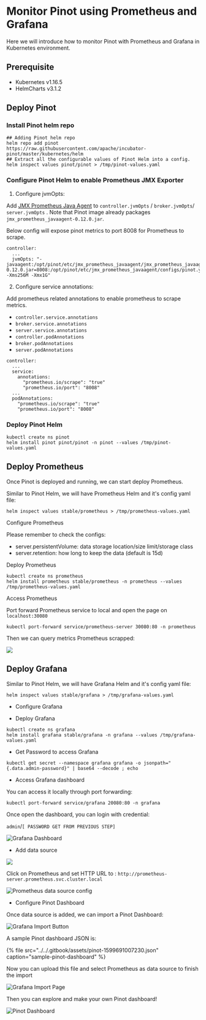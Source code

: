 # Monitor Pinot using Prometheus and Grafana

Here we will introduce how to monitor Pinot with Prometheus and Grafana in Kubernetes environment.

## Prerequisite

* Kubernetes v1.16.5
* HelmCharts v3.1.2

## Deploy Pinot

### Install Pinot helm repo

```text
## Adding Pinot helm repo
helm repo add pinot https://raw.githubusercontent.com/apache/incubator-pinot/master/kubernetes/helm
## Extract all the configurable values of Pinot Helm into a config.
helm inspect values pinot/pinot > /tmp/pinot-values.yaml
```

### Configure Pinot Helm to enable Prometheus JMX Exporter

1. Configure jvmOpts:

Add [JMX Prometheus Java Agent](https://github.com/prometheus/jmx_exporter) to `controller.jvmOpts` / `broker.jvmOpts`/ `server.jvmOpts` . Note that Pinot image already packages `jmx_prometheus_javaagent-0.12.0.jar`.

Below config will expose pinot metrics to port 8008 for Prometheus to scrape.

```text
controller:
  ...
  jvmOpts: "-javaagent:/opt/pinot/etc/jmx_prometheus_javaagent/jmx_prometheus_javaagent-0.12.0.jar=8008:/opt/pinot/etc/jmx_prometheus_javaagent/configs/pinot.yml -Xms256M -Xmx1G"
```

2. Configure service annotations:

Add prometheus related annotations to enable prometheus to scrape metrics.  

* `controller.service.annotations` 
* `broker.service.annotations`
* `server.service.annotations`
* `controller.podAnnotations` 
* `broker.podAnnotations`
* `server.podAnnotations`

```text
controller:
  ...
  service:
    annotations:
      "prometheus.io/scrape": "true"
      "prometheus.io/port": "8008"
  ...
  podAnnotations:
    "prometheus.io/scrape": "true"
    "prometheus.io/port": "8008"
```

### Deploy Pinot Helm

```text
kubectl create ns pinot
helm install pinot pinot/pinot -n pinot --values /tmp/pinot-values.yaml
```

## Deploy Prometheus

Once Pinot is deployed and running, we can start deploy Prometheus.

Similar to Pinot Helm, we will have Prometheus Helm and it's config yaml file:

```text
helm inspect values stable/prometheus > /tmp/prometheus-values.yaml
```

Configure Prometheus

Please remember to check the configs: 

* server.persistentVolume: data storage location/size limit/storage class
* server.retention: how long to keep the data \(default is 15d\)

Deploy Prometheus

```text
kubectl create ns prometheus
helm install prometheus stable/prometheus -n prometheus --values /tmp/prometheus-values.yaml
```

Access Prometheus

Port forward Prometheus service to local and open the page on `localhost:30080`

```text
kubectl port-forward service/prometheus-server 30080:80 -n prometheus
```

Then we can query metrics Prometheus scrapped:

![](../../.gitbook/assets/image%20%2842%29.png)

## Deploy Grafana

Similar to Pinot Helm, we will have Grafana Helm and it's config yaml file:

```text
helm inspect values stable/grafana > /tmp/grafana-values.yaml
```

* Configure Grafana



* Deploy Grafana

```text
kubectl create ns grafana
helm install grafana stable/grafana -n grafana --values /tmp/grafana-values.yaml
```

* Get Password to access Grafana

```text
kubectl get secret --namespace grafana grafana -o jsonpath="{.data.admin-password}" | base64 --decode ; echo
```

* Access Grafana dashboard 

You can access it locally through port forwarding:

```text
kubectl port-forward service/grafana 20080:80 -n grafana
```

 Once open the dashboard, you can login with credential: 

`admin`/`[ PASSWORD GET FROM PREVIOUS STEP]` 

![Grafana Dashboard](../../.gitbook/assets/image%20%2847%29.png)

* Add data source

![](../../.gitbook/assets/image%20%2844%29.png)

Click on Prometheus and set HTTP URL to : `http://prometheus-server.prometheus.svc.cluster.local`

![Prometheus data source config](../../.gitbook/assets/image%20%2848%29.png)

* Configure Pinot Dashboard

Once data source is added, we can import a Pinot Dashboard:

![Grafana Import Button](../../.gitbook/assets/image%20%2845%29.png)

A sample Pinot dashboard JSON is:

{% file src="../../.gitbook/assets/pinot-1599691007230.json" caption="sample-pinot-dashboard" %}

Now you can upload this file and select Prometheus as data source to finish the import

![Grafana Import Page](../../.gitbook/assets/image%20%2846%29.png)

Then you can explore and make your own Pinot dashboard!

![Pinot Dashboard](../../.gitbook/assets/image%20%2843%29.png)







